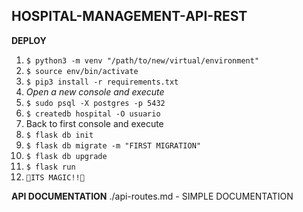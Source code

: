 ## HOSPITAL-MANAGEMENT-API-REST
**DEPLOY**

 1. `$ python3 -m venv "/path/to/new/virtual/environment"`
 2. `$ source env/bin/activate`
 3. `$ pip3 install -r requirements.txt`
 4. *Open a new console and execute*
 5. `$ sudo psql -X postgres -p 5432`
 6. `$ createdb hospital -O usuario`
 7. Back to first console and execute
 8. `$ flask db init`
 9. `$ flask db migrate -m "FIRST MIGRATION"`
 10. `$ flask db upgrade` 
 11. `$ flask run`
 12. `🌈ITS MAGIC!!🌈`

**API DOCUMENTATION**
./api-routes.md - SIMPLE DOCUMENTATION
